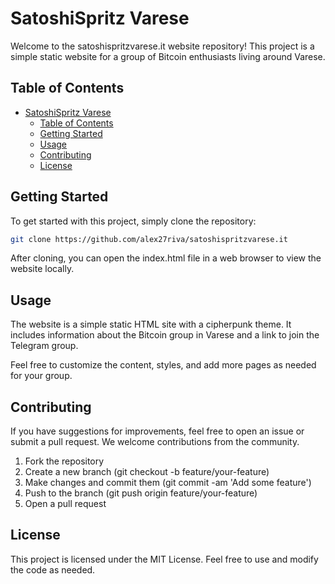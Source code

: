 # SatoshiSpritz Varese

Welcome to the satoshispritzvarese.it website repository!
This project is a simple static website for a group of Bitcoin enthusiasts living around Varese.

## Table of Contents

- [SatoshiSpritz Varese](#satoshispritz-varese)
  - [Table of Contents](#table-of-contents)
  - [Getting Started](#getting-started)
  - [Usage](#usage)
  - [Contributing](#contributing)
  - [License](#license)

## Getting Started

To get started with this project, simply clone the repository:

```bash
git clone https://github.com/alex27riva/satoshispritzvarese.it
```

After cloning, you can open the index.html file in a web browser to view the website locally.

## Usage

The website is a simple static HTML site with a cipherpunk theme. It includes information about the Bitcoin group in Varese and a link to join the Telegram group.

Feel free to customize the content, styles, and add more pages as needed for your group.

## Contributing

If you have suggestions for improvements, feel free to open an issue or submit a pull request. We welcome contributions from the community.

1. Fork the repository
2. Create a new branch (git checkout -b feature/your-feature)
3. Make changes and commit them (git commit -am 'Add some feature')
4. Push to the branch (git push origin feature/your-feature)
5. Open a pull request

## License

This project is licensed under the MIT License. Feel free to use and modify the code as needed.
